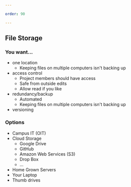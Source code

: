 ```yaml
---

order: 90

---
```



## File Storage

<div>
  
  <div class="small two-col left fragment">
    <h3>You want&#8230;</h3>
    <ul>
        <li>
            one location
            <ul>
                <li>Keeping files on multiple computers isn't backing up</li>
            </ul>
        </li>
        <li>
            access control
            <ul>
                <li>Project members should have access</li>
                <li>Safe from outside edits</li>
                <li>Allow read if you like</li>
            </ul>
        </li>
        <li>
            redundancy/backup
            <ul>
                <li>Automated</li>
                <li>Keeping files on multiple computers isn't backing up</li>
            </ul>
        </li>
        <li>versioning</li>
    </ul>
  </div>
  <div class="small two-col right fragment">
    <h3>Options</h3>
    <ul>
        <li>Campus IT (OIT)</li>
        <li>
            Cloud Storage
            <ul>
                <li>Google Drive</li>
                <li>GitHub</li>
                <li>Amazon Web Services (S3)</li>
                <li>Drop Box</li>
                <li>&#8230;</li>
            </ul>
        </li>
        <li class="caution">Home Grown Servers</li>
        <li class="no">Your Laptop</li>
        <li class="no">Thumb drives</li>
    </ul>
  </div>
</div>









